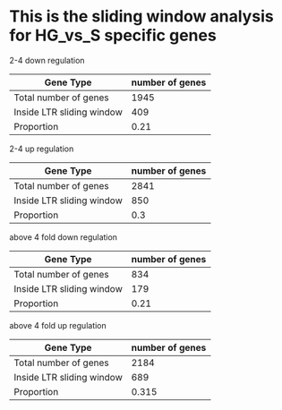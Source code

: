 # This is the sliding window analysis for HG_vs_S specific genes


2-4 down regulation

| Gene Type | number of genes |
| ----- | ----- |
| Total number of genes | 1945 |
| Inside LTR sliding window | 409 |
| Proportion | 0.21 |

2-4 up regulation

| Gene Type | number of genes |
| ----- | ----- |
| Total number of genes | 2841 |
| Inside LTR sliding window | 850 |
| Proportion | 0.3 |

above 4 fold down  regulation

| Gene Type | number of genes |
| ----- | ----- |
| Total number of genes | 834 |
| Inside LTR sliding window | 179 |
| Proportion | 0.21 |

above 4 fold up regulation

| Gene Type | number of genes |
| ----- | ----- |
| Total number of genes | 2184 |
| Inside LTR sliding window | 689 |
| Proportion | 0.315 | 
